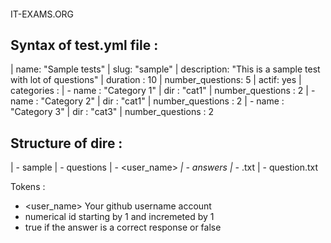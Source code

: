 ####
IT-EXAMS.ORG
####

Syntax of test.yml file :
---------------------------


|  name: "Sample tests"
|  slug: "sample"
|  description: "This is a sample test with lot of questions"
|  duration : 10
|  number_questions: 5
|  actif: yes
|  categories :
|    - name : "Category 1"
|      dir : "cat1"
|      number_questions : 2
|    - name : "Category 2"
|      dir : "cat1"
|      number_questions : 2
|    - name : "Category 3"
|      dir : "cat3"
|      number_questions : 2


Structure of dire :
---------------------------
|   - sample
|      -  questions
|          -  <user_name>_<id>
|               - answers
|                   - <id>_<bool>.txt
|                - question.txt

Tokens :
- <user_name> Your github username account
- <id>  numerical id starting by 1 and incremeted by 1
- <bool> true if the answer is a correct response or false